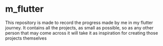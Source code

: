 # m_flutter
This repository is made to record the progress made by me in my flutter journey. It contains all the projects, as small as possible, so as any other person that may come across it will take it as inspiration for creating those projects themselves
